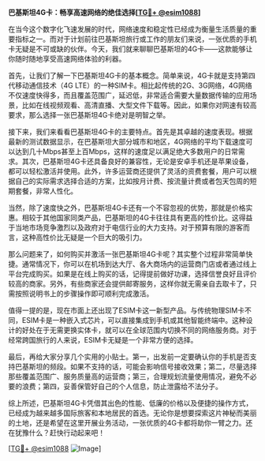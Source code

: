 **巴基斯坦4G卡：畅享高速网络的绝佳选择[[TG💪+ @esim1088](https://t.me/s/esim1088)]**

在当今这个数字化飞速发展的时代，网络速度和稳定性已经成为衡量生活质量的重要指标之一。而对于计划前往巴基斯坦旅行或工作的朋友们来说，一张优质的手机卡无疑是不可或缺的伙伴。今天，我们就来聊聊巴基斯坦的4G卡——这款能够让你随时随地享受高速网络体验的利器。

首先，让我们了解一下巴基斯坦4G卡的基本概念。简单来说，4G卡就是支持第四代移动通信技术（4G LTE）的一种SIM卡。相比起传统的2G、3G网络，4G网络不仅速度快得多，而且覆盖范围广，延迟低，非常适合需要大量数据传输的应用场景，比如在线视频观看、高清直播、大型文件下载等。因此，如果你对网速有较高要求，那么选择一张巴基斯坦4G卡绝对是明智之举。

接下来，我们来看看巴基斯坦4G卡的主要特点。首先是其卓越的速度表现。根据最新的测试数据显示，在巴基斯坦大部分城市和地区，4G网络的平均下载速度可以达到几十Mbps甚至上百Mbps，这样的速度足以满足绝大多数用户的日常需求。其次，巴基斯坦4G卡还具备良好的兼容性，无论是安卓手机还是苹果设备，都可以轻松激活并使用。此外，许多运营商还提供了灵活的资费套餐，用户可以根据自己的实际需求选择合适的方案，比如按月计费、按流量计费或者包天包周的短期套餐，非常人性化。

当然，除了速度快之外，巴基斯坦4G卡还有一个不容忽视的优势，那就是价格实惠。相较于其他国家同类产品，巴基斯坦的4G卡往往具有更高的性价比。这得益于当地市场竞争激烈以及政府对于电信行业的大力支持。对于预算有限的游客而言，这种高性价比无疑是一个巨大的吸引力。

那么问题来了，如何购买并激活一张巴基斯坦4G卡呢？其实整个过程非常简单快捷。通常情况下，你可以在机场到达大厅、各大商场内的运营商门店或者通过线上平台完成购买。如果是在线上购买的话，记得提前做好功课，选择信誉良好且评价较高的商家。另外，有些商家还会提供邮寄服务，这样你就无需亲自去取卡了，只需按照说明书上的步骤操作即可顺利完成激活。

值得一提的是，现在市面上还出现了ESIM卡这一新型产品。与传统物理SIM卡不同，ESIM卡是一种嵌入式芯片，可以直接集成到手机或其他智能终端中。这种设计的好处在于无需更换实体卡，就可以在全球范围内切换不同的网络服务商。对于经常跨国旅行的人来说，ESIM卡无疑是一个非常方便的选择。

最后，再给大家分享几个实用的小贴士。第一，出发前一定要确认你的手机是否支持巴基斯坦的频段。如果不支持的话，可能会影响信号接收效果；第二，尽量选择那些覆盖范围广、服务质量高的运营商；第三，合理规划流量使用情况，避免不必要的浪费；第四，妥善保管好自己的个人信息，防止泄露给不法分子。

综上所述，巴基斯坦4G卡凭借其出色的性能、低廉的价格以及便捷的操作方式，已经成为越来越多国际旅客和本地居民的首选。无论你是想要探索这片神秘而美丽的土地，还是希望在这里开展业务活动，一张优质的4G卡都将助你一臂之力。还在犹豫什么？赶快行动起来吧！

[[TG💪+ @esim1088](https://t.me/s/esim1088) ![Image](https://i.postimg.cc/4NQfJmqS/Snipaste-2025-05-13-00-14-12.png)]